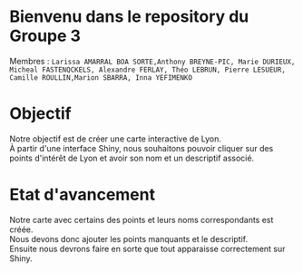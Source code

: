 # Bienvenu dans le repository du Groupe 3

Membres : `Larissa AMARRAL BOA SORTE,Anthony BREYNE-PIC, Marie DURIEUX, Micheal FASTENQCKELS, Alexandre FERLAY, Théo LEBRUN, Pierre LESUEUR, Camille ROULLIN,Marion SBARRA, Inna YEFIMENKO`

# Objectif
Notre objectif est de créer une carte interactive de Lyon.\
À partir d'une interface Shiny, nous souhaitons pouvoir cliquer sur des points d'intérêt de Lyon et avoir son nom et un descriptif associé.

# Etat d'avancement 
Notre carte avec certains des points et leurs noms correspondants est créée.\
Nous devons donc ajouter les points manquants et le descriptif.\
Ensuite nous devrons faire en sorte que tout apparaisse correctement sur Shiny.
